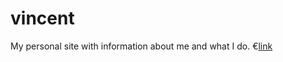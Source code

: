 # vincent
My personal site with information about me and what I do.
€[link](https://vincent-du-plessis.github.io)